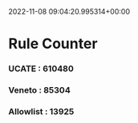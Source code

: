 2022-11-08 09:04:20.995314+00:00
# Rule Counter 
 ### UCATE : 610480

 ### Veneto : 85304

 ### Allowlist : 13925